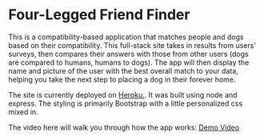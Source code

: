 # Four-Legged Friend Finder

This is a compatibility-based application that matches people and dogs based on their compatibility. This full-stack site takes in results from users' surveys, then compares their answers with those from other users (dogs are compared to humans, humans to dogs). The app will then display the name and picture of the user with the best overall match to your data, helping you take the next step to placing a dog in their forever home.

The site is currently deployed on [Heroku.](https://thawing-garden-86806.herokuapp.com/). It was built using node and express. The styling is primarily Bootstrap with a little personalized css mixed in.

The video here will walk you through how the app works: [Demo Video](https://drive.google.com/file/d/1NoVTY85ZzjejdNCfXEv2h4via4XFfn7A/view) 